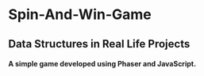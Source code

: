 # Spin-And-Win-Game

## Data Structures in Real Life Projects

#### A simple game developed using Phaser and JavaScript. 
